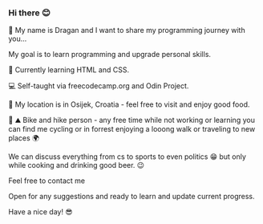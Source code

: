 ### Hi there :blush:

:man: My name is Dragan and I want to share my programming journey with you...

My goal is to learn programming and upgrade personal skills.

:notebook: Currently learning HTML and CSS.

:computer: Self-taught via freecodecamp.org and Odin Project.

:house_with_garden: My location is in Osijek, Croatia - feel free to visit and enjoy good food.

:bicyclist: :mountain: Bike and hike person - any free time while not working or learning you can find me cycling or in forrest enjoying a looong walk or traveling to new places :earth_africa:

We can discuss everything from cs to sports to even politics :grin: but only while cooking and drinking good beer. :wink:

Feel free to contact me


Open for any suggestions and ready to learn and update current progress.

Have a nice day! :sunglasses:




<!--
**ReaperJolly/ReaperJolly** is a ✨ _special_ ✨ repository because its `README.md` (this file) appears on your GitHub profile.

Here are some ideas to get you started:

- 🔭 I’m currently working on 
- 🌱 I’m currently learning ...
- 👯 I’m looking to collaborate on ...
- 🤔 I’m looking for help with ...
- 💬 Ask me about ...
- 📫 How to reach me: ...
- 😄 Pronouns: ...
- ⚡ Fun fact: ...
-->
